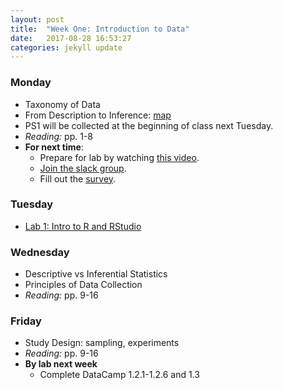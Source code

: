 ```yaml
---
layout: post
title:  "Week One: Introduction to Data"
date:   2017-08-28 16:53:27
categories: jekyll update
---
```


### Monday
- Taxonomy of Data
- From Description to Inference: [map](http://andrewpbray.github.io/math-141/assets/figs/kidney_slides.pdf)
- PS1 will be collected at the beginning of class next Tuesday.
- *Reading:* pp. 1-8
- **For next time**: 
    - Prepare for lab by watching [this video](https://www.youtube.com/watch?v=lNWVQ2oxNho).
    - [Join the slack group](https://join.slack.com/t/math-141-f17/shared_invite/MjMyOTU3MTUxMTQxLTE1MDM5NDY0NDMtOGRkYmE3ZDEyNA).
    - Fill out the [survey](https://docs.google.com/forms/d/e/1FAIpQLSfVVezGtSNJNcd4weclzQfg2P2KiZbkcufle547HYCF3z2adQ/viewform?usp=sf_link).
    
### Tuesday
- <a href = "{{ site.baseurl }}/assets/week-01/intro_to_r.html" target = "_blank">Lab 1: Intro to R and RStudio</a>

### Wednesday
- Descriptive vs Inferential Statistics
- Principles of Data Collection
- *Reading:* pp. 9-16

### Friday
- Study Design: sampling, experiments
- *Reading:* pp. 9-16
- **By lab next week**
  - Complete DataCamp 1.2.1-1.2.6 and 1.3
